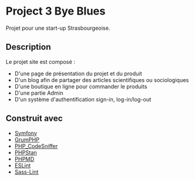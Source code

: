 # Project 3 Bye Blues

Projet pour une start-up Strasbourgeoise.

## Description

Le projet site est composé : 
- D'une page de présentation du projet et du produit
- D'un blog afin de partager des articles scientifiques ou sociologiques
- D'une boutique en ligne pour commander le produits
- D'une partie Admin
- D'un système d'authentification sign-in, log-in/log-out


## Construit avec

* [Symfony](https://github.com/symfony/symfony)
* [GrumPHP](https://github.com/phpro/grumphp)
* [PHP_CodeSniffer](https://github.com/squizlabs/PHP_CodeSniffer)
* [PHPStan](https://github.com/phpstan/phpstan)
* [PHPMD](http://phpmd.org)
* [ESLint](https://eslint.org/)
* [Sass-Lint](https://github.com/sasstools/sass-lint)
